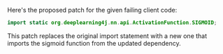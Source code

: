 Here's the proposed patch for the given failing client code:

```java
import static org.deeplearning4j.nn.api.ActivationFunction.SIGMOID;
```

This patch replaces the original import statement with a new one that imports the sigmoid function from the updated dependency.